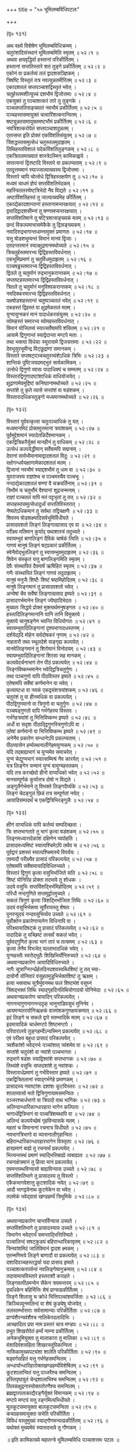 +++
title = "५० भूमिलम्बविधिपटलः"

+++
  
(पृ० १३१)  
  
अथ वक्ष्ये विशेषेण भूमिलम्बविधिक्रमम् ।  
चतुरंशादिसंस्थानं भूमिलम्बमिति स्मृतम् ॥ ५२।१ ॥  
अथवा क्षयवृद्धिर्वा हस्तानां परिकीर्तितम् ।  
हस्तानां सप्ततिस्तारे शतं तुङ्गे प्रकीर्तितम् ॥ ५२।२ ॥  
एकोनं वा प्रकर्तव्यं तलं द्वादशसञ्ज्ञिकम् ।  
त्रिषष्टि विस्तृतं तत्र नवत्युन्नतमीरितम् ॥ ५२।३ ॥  
एकादशतलं सप्तपञ्चाशद्विस्तृतं भवेत् ।  
चतुर्हस्तमशीत्युच्चं दशभौमं द्विजोत्तमाः ॥ ५२।४ ॥  
एकयुक्तं तु पञ्चाशत्करं तारे तु तुङ्गके ।  
पञ्चसप्ततिसङ्ख्यातं नवभौमं प्रकीर्तितम् ॥ ५२।५ ॥  
पञ्चहस्तसमायुक्तं चत्वारिंशत्करान्वितम् ।  
षष्ट्युन्नतसमायुक्तमष्टभौमं प्रकीर्तितम् ॥ ५२।६ ॥  
नवत्रिंशत्करोपेतं सप्तपञ्चाशदुन्नतम् ।  
एतत्सप्त इति प्रोक्तं एकविंशतिसंयुतम् ॥ ५२।७ ॥  
त्रिंशद्धस्तसमुत्सेधं चतुस्तलमुदाहृतम् ।  
तिथिहस्तविशालं यदेकविंशतितुङ्गकम् ॥ ५२।८ ॥  
एकत्रितलमाख्यातं शास्त्रेऽस्मिन् कामिकाह्वये ।  
सप्तत्यन्तं द्विरष्टादि विस्तारे वा प्रकल्प्यताम् ॥ ५२।९ ॥  
एतदुत्तममानं स्याज्जात्याख्यस्य द्विजोत्तमाः ।  
विस्तारे चापि चोत्सेधे द्वित्रिहस्तक्षयेण तु ॥ ५२।१० ॥  
मध्यमं चाधमं ज्ञेयं सप्तविंशतिभेदकम् ।  
महस्त्रितलस्येष्टत्रिभेदो नैव विद्यते ॥ ५२।११ ॥  
अष्टाविंशतिहस्तं तु जात्याख्यमिह कीर्तितम् ।  
एकाद्येकादशान्तानां हस्तानामन्तरक्षयात् ॥ ५२।१२ ॥  
द्व्यादिद्वादशसीम्नां तु षण्णामप्यन्तरक्षयात् ।  
सप्तविंशतिमाने तु षट्त्रिशत्सङ्ख्यकं मतम् ॥ ५२।१३ ॥  
छन्दं विकल्पमाभासमेकैके तु द्विसङ्ख्यकम् ।  
नवादिरुद्रभागान्तधाम्नामुक्तं प्रमाणतः ॥ ५२।१४ ॥  
यत्तु षोडशभूम्यन्तं विमानं मानवं द्विजाः ।  
एतदन्तरमानं स्यात्क्षुद्रमानमथोच्यते ॥ ५२।१५ ॥  
त्रिचतुर्हस्तमारभ्य द्विद्विहस्तविवर्धनात् ।  
एकभूमिप्रमाणं तु चतुर्विधमुदाहृतम् ॥ ५२।१६ ॥  
पञ्चषड्ढस्तमारभ्य द्विद्विहस्तविवर्धनात् ।  
द्वितले तु चतुर्मानं रुद्रभानुकरान्तकम् ॥ ५२।१७ ॥  
सप्ताष्टहस्तमारभ्य द्विद्विहस्तविवर्धनात् ।  
त्रितले तु चतुर्मानं मनुविश्वकरान्तकम् ॥ ५२।१८ ॥  
नवदिक्करमारभ्य द्विद्विहस्तविवर्धनात् ।  
पक्षषोडशहस्तान्तं चतुष्पञ्चतलं भवेत् ॥ ५२।१९ ॥  
एकहस्तं द्विहस्तं वा क्षुद्रमेकतलं मतम् ।  
युग्मायुग्मकरं मानं पादार्धकरसंयुतम् ॥ ५२।२० ॥  
व्योमहस्तं समारभ्य व्योमहस्तविवर्धनात् ।  
विमानं योजितव्यं स्यात्सर्वेषामपि शंसितम् ॥ ५२।२१ ॥  
आयामे द्विगुणान्तं स्याद्वेदान्ता मण्टपे मताः ।  
तथा भक्त्या विधेयाः स्युरायामे द्विजसत्तमाः ॥ ५२।२२ ॥  
देवभूसुरभूमीन्द्र विट्छूद्राणां समानकम् ।  
विस्तारे सप्तषट्पञ्चचतुस्त्र्यंशेऽधिकं त्रिभिः ॥ ५२।२३ ॥  
शान्तिकं पुष्टिजयदमद्भुतं सार्वकामिकम् ।  
उत्सेधे द्विगुणो व्यासः पादाधिक्यं च सम्मतम् ॥ ५२।२४ ॥  
विस्तारद्विगुणादष्टांशाधिकं वाधियोजयेत् ।  
क्षुद्राणामेवमुद्दिष्टं कनिष्ठानामथोच्यते ॥ ५२।२५ ॥  
सप्तांशे तु कृते व्यासे सप्तांशं वा षडंशकम् ।  
विस्तारादधिकस्तुङ्गो मध्यमानमथोच्यते ॥ ५२।२६ ॥  
  
(पृ० १३२)   
  
विस्तारं पूर्ववत्कृत्वा चतुःपञ्चाधिकं तु यत् ।  
मध्यमानमिदं प्रोक्तमुत्तमानां त्रयांशकम् ॥ ५२।२७ ॥  
पूर्वमुद्देशमानं स्यादेतन्निर्देशमानकम् ।  
एकद्वित्रिकरैर्युक्तं मानहीनं तु वाधिकम् ॥ ५२।२८ ॥  
उत्सेधं कल्पयेद्धीमान् सर्वेषामपि सद्मनाम् ।  
देवानां सार्वभौमानामाद्वादशतलं विदुः ॥ ५२।२९ ॥  
रक्षोगन्धर्वयक्षाणामेकादशतलं मतम् ।  
द्विजानां नवभौमं स्याद्दशभौमं तु धाम वा ॥ ५२।३० ॥  
युवराजस्य राज्ञांश्च च पञ्चमस्यैव पञ्चभूः ।  
नन्दाद्येकादशतलं षण्णां वै चक्रवर्तिनाम् ॥ ५२।३१ ॥  
त्रिभौमं च चतुर्भौमं वैश्यानां शूद्रजन्मनाम् ।  
राज्ञां पञ्चतलं वापि मतं पट्टभृतां तु तत् ॥ ५२।३२ ॥  
सप्तहस्तसमुत्सेधादूर्ध्वं सप्ततिविस्तरात् ।  
नेष्यतेऽधिकमानं तु सर्वथा तद्विचक्षणैः ॥ ५२।३३ ॥  
शिवस्य षोडशक्ष्मादिसर्वभूमिर्विधीयते ।  
प्रासादवशतो लिङ्गं लिङ्गात्प्रासाद एव वा ॥ ५२।३४ ॥  
परीक्ष्य मतिमान् कुर्याद् यथाशास्त्रं तदुच्यते ।  
स्वायम्भुवं बाणलिङ्गं दैविकं चार्षकं त्विति ॥ ५२।३५ ॥  
गाणवं मानुषं लिङ्गं षट्प्रकारं प्रकीर्तितम् ।  
स्वेनैवोद्भूतलिङ्गं तु स्वायम्भुवमुदाहृतम् ॥ ५२।३६ ॥  
शिवेन संस्कृतं यत्तु बाणलिङ्गमिति स्मृतम् ।  
देवैः संस्थापितं दैवमार्षं ऋषिहितं स्मृतम् ॥ ५२।३७ ॥  
गणैः संस्थापितं लिङ्गं गाणवं तदुदाहृतम् ।  
मानुषं मनुजैः शिष्टैः शिष्टं षष्ठमिहोदितम् ॥ ५२।३८ ॥  
मानुषे लिङ्गमानं तु प्रासादवशतो भवेत् ।  
अन्येषां चैव सर्वेषां लिङ्गात्प्रसाद इष्यते ॥ ५२।३९ ॥  
प्रासादगर्भमानेन लिङ्गं ज्येष्ठादिभेदतः ।  
मुख्यतः सिद्धये प्रोक्तं मुक्त्यर्थमनुषङ्गतः ॥ ५२।४० ॥  
हस्तादिलिङ्गमानानि यानि तानि विमुक्तये ।  
मुक्तये चानुषङ्गेण भवन्ति विधियोगतः ॥ ५२।४१ ॥  
स्वायम्भुवादिलिङ्गानां दृश्यभागादधस्तनम् ।  
दर्शयेद्यदि मोहेन सर्वदोषकरं नृणाम् ॥ ५२।४२ ॥  
नाहतारौ तथा स्थूलदेशे सङ्गृह्य कल्पयेत् ।  
मानवेलिङ्गमानं तु शिरोमानं विनोदयम् ॥ ५२।४३ ॥  
स्वायम्भुवादिलिङ्गानां शिरसा सह मानकम् ।  
कल्पयेदर्चनाभागं तेन पीठं प्रकल्पयेत् ॥ ५२।४४ ॥  
लिङ्गविष्कम्भमानेन भवेद्द्वित्रिचतुर्गुणः ।  
तथा पञ्चगुणो वापि पीठविस्तर इष्यते ॥ ५२।४५ ॥  
एतेषामपि सर्वेषां कर्णमानेन वा भवेत् ।  
कृत्वाष्टधा वा नवकं एकद्व्यंशत्रयांशकम् ॥ ५२।४६ ॥  
चतुरंशं तु वा हीनमधिकं वा प्रकल्पयेत् ।  
पीठद्विगुणमानो वा त्रिगुणो वा चतुर्गुणः ॥ ५२।४७ ॥  
पञ्चषड्गुणतो वापि गर्भगेहस्य विस्तरः ।  
गर्भगेहत्रयांशं तु भित्तिविष्कम्भ इष्यते ॥ ५२।४८ ॥  
अर्धो वा सदृशः पीठाद्द्विगुणस्त्रिगुणोऽपि वा ।  
एतेषां कर्णमानो वा भित्तिविष्कम्भ इष्यते ॥ ५२।४९ ॥  
अनेनैव प्रकारेण सन्धानेऽपि प्रकल्प्यताम् ।  
पीठव्यासेन हर्म्यस्थनालीगेहमयुग्मकम् ॥ ५२।५० ॥  
यदि तद्बाह्यभागं च युग्ममेव समाचरेत् ।  
युग्मं चेद्युग्मभागं स्यात्सम्मिश्रं नैव कारयेत् ॥ ५२।५१ ॥  
यत्र लिङ्गेन यन्मानं युग्मं वायुग्महस्तकम् ।  
यदि तत्र करच्छेदो हीनो वाप्यधिको भवेत् ॥ ५२।५२ ॥  
मानसम्पूर्णकं कुर्यात्तत्र दोषो न विद्यते ।  
अङ्गुलैर्गर्भमाने तु विभक्ते लिङ्गदैर्घ्यके ॥ ५२।५३ ॥  
लिङ्गं चेदङ्गुलं छिन्नं तत्र सम्पूर्णतां नयेत् ।  
आयादिसम्पदर्थं च एकद्वित्रिभिरङ्गुलैः ॥ ५२।५४ ॥  
  
(पृ० १३३)   
  
क्षीणं वाप्यधिकं वापि कर्तव्यं सम्पदिच्छता ।  
त्रिः सप्तभागतारे तु भागं कृत्वा षडंशकम् ॥ ५२।५५ ॥  
लिङ्गमध्यात्तदेकांशं दक्षिणेन व्यपोहति ।  
प्रासादमध्यमिष्टं स्यात्पश्चिमेऽपि तथैव च ॥ ५२।५६ ॥  
पूर्वद्वारं प्रशस्तं स्यात्पश्चिमास्ये विपर्ययः ।  
एवमादौ परीक्ष्यैव प्रासादं परिकल्पयेत् ॥ ५२।५७ ॥  
एतेषामपि सर्वेषामायादिविधिरुच्यते ।  
विस्तारं द्विगुणं कृत्वा वसुभिर्भाजिते सति ॥ ५२।५८ ॥  
शिष्टं योनिरिह प्रोक्ता तदभावे तु शोधकः ।  
उदये वसुभिः सप्तविंशद्भिर्भमिहोदितम् ॥ ५२।५९ ॥  
परिधौ नन्दगुणिते सप्तमूर्द्वारमुच्यते ।  
सकलं त्रिगुणं कृत्वा त्रिंशद्भिर्भाजिता तिथिः ॥ ५२।६० ॥  
उदयं वसुभिर्भक्त्वा सूर्यैरायस्तु शेषतः ।  
पुनरप्युदयं नन्दवसुभिर्व्यय उच्यते ॥ ५२।६१ ॥  
पूर्वोक्तेन प्रकारेणाप्यनेन विधिनापि वा ।  
परिक्ष्यायादिषट्कं तु प्रासादं परिकल्पयेत् ॥ ५२।६२ ॥  
पादादिकं तु यच्छिष्टं तत्सर्वं सकलं भवेत् ।  
पूर्ववद्गुणितं कृत्वा भागं तारं च तत्समम् ॥ ५२।६३ ॥  
कृत्वा तेनैव विभजेत् यल्लाभादधिकं भवेत् ।  
युग्महस्तैः स्वरोद्भूतैः शिखिभिर्योनिरुच्यते ॥ ५२।६४ ॥  
अथवान्यप्रकारेण आयादिविधिरुच्यते ।  
नागैः सूत्राग्निरन्ध्रैर्हतदिनदशवस्वब्धिशिष्टं तु तत् स्या-  
दायोनौ योनिवारं वसुहतमुडुभिर्भक्तशिष्टं तु ऋक्षम् ।  
हत्वा भक्त्वाथ सूत्रैर्भुवनमथ फलं शिष्टमंशं वसुघ्नं  
त्रिंशद्भक्तं तिथिः स्याद्गृहदिनतिथियोगादयो योनिभेदाः ॥ ५२।६५ ॥  
अथवान्यप्रकारेण चायादिन् परिकल्पयेत् ।  
नागनन्दगुणनागनन्ददृक् भानुनाडिवसुभं मुनिर्नव ।  
आयमन्यतरयोनिऋक्षकं वारमंशकगुणक्षयक्रमात् ॥ ५२।६६ ॥  
इदं लिङ्गे च सकले द्वारे स्तम्भादिके मतम् ॥ ५२।६७ ॥  
इदमायादिकं चार्धमण्टपे शिष्टमण्टपे ।  
परिवारालये तुङ्गहर्म्येऽन्यस्मिन् प्रकल्पयेत् ॥ ५२।६८ ॥  
एवं परीक्ष्य बहुधा प्रासादं परिकल्पयेत् ।  
त्र्यशैकांशो भवेद्गर्भः पञ्चांशात् त्र्यंशमेव वा ॥ ५२।६९ ॥  
सप्तांशे चतुरंशो वा नवांशे पञ्चभागतः ।  
रुद्रभागे षडंशः स्याद्विश्वांशे सप्तभागकः ॥ ५२।७० ॥  
तिथ्यंशे वसुभिः सप्तदशांशे तु नवांशकः ।  
विस्तारार्धप्रमाणं तु गर्भविस्तार इष्यते ॥ ५२।७१ ॥  
एकद्वित्रितलानां स्याद्गर्भगेहे प्रमाणकम् ।  
प्रासादस्य नवाष्टांशः दशांशः कूटविस्तरः ॥ ५२।७२ ॥  
शालाव्यासो मतो द्वित्रिगुणायामसमन्वितः ।  
पञ्जरश्चार्धभागो वा त्रिपादो वाथ भागिकः ॥ ५२।७३ ॥  
अलिन्दान्धारिकान्धारहारा भागेन कल्पिताः ।  
भागार्धद्वित्रिभागं वा पञ्चत्रिंशमथापि वा ॥ ५२।७४ ॥  
अलिन्दं कल्पयेच्छेषं गृहविन्यासके मतम् ।  
महतां च विमानानां रचनात्र विधीयते ॥ ५२।७५ ॥  
नवभागत्रिभागो वा व्यासनालीगृहान्वितः ।  
बहिरान्धारिकान्धारहारभागेन विस्तृताः ॥ ५२।७६ ॥  
हारप्रमाणं बाह्ये तु रचनार्थं प्रकल्पयेत् ।  
भित्त्यन्तस्थं प्रमाणं स्याद्भित्तिबाह्ये त्वबाह्यतः ॥ ५२।७७ ॥  
रचनाक्षेत्रमानं तु हित्वा मानं प्रकल्पयेत् ।  
एवमन्तस्थविन्यासो बाह्यविन्यास उच्यते ॥ ५२।७८ ॥  
सप्तविंशतिभागे तु प्रासादस्य तु विस्तरे ।  
एकैकभागवेशात्तु कूटशादिकं नयेत् ॥ ५२।७९ ॥  
आदौ भागद्वयेनाथ कूटमेकेन वा भवेत् ।  
तलमेकं भवेद्ग्रासं खण्डहर्म्यं त्रिभूमिके ॥ ५२।८० ॥  
  
(पृ० १३४)   
  
अथवान्यप्रकारेण चान्तर्विन्यास उच्यते ।  
सप्तविंशतिभागे तु प्रासादस्याय उच्यते ॥ ५२।८१ ॥  
त्रिभागेन भवेद्गर्भं समन्ताद्भित्तिरिष्यते ।  
पञ्चालिन्दं सषट्कुड्यं बहिरान्धारिकावृतम् ॥ ५२।८२ ॥  
त्रिनवांशमिदं जातिविमानं द्वादश क्ष्मकम् ।  
एतन्मणिमये लिङ्गे बाणादौ वा प्रकल्पयेत् ॥ ५२।८३ ॥  
दशादिपञ्चहस्तर्द्ध्या यदा प्रासाद इष्यते ।  
पञ्चाशत्करपर्यन्तं नवलिङ्गेष्वनुक्रमात् ॥ ५२।८४ ॥  
तदायामायविस्तारे हस्तराशौ कराहते ।   
लिङ्गवत्पीठमन्येन सैकेन त्रयमन्तरम् ॥ ५२।८५ ॥  
द्व्यधिकेन बहिर्भित्तिः शेषं प्राग्वत्प्रकीर्तितम् ।  
लिङ्गे शिलासु च क्रोधे भित्तिपञ्चांशवर्जिताः ॥ ५२।८६ ॥  
क्रिञ्चिन्न्यूनमलिन्दं वा शेषं कुड्येषु योजयेत् ।  
तलस्तम्भोत्तराः सर्वसामान्याः परिकीर्तिताः ॥ ५२।८७ ॥  
प्राग्वंशैरन्यवंशैश्च नालिकेरदलादिभिः ।  
आच्छादिता प्रपा नाम प्रस्तरं चात्र मण्डपः ॥ ५२।८८ ॥  
प्रभूत शिखरोपेतं हर्म्यं नाम्ना प्रकीर्तितम् ।  
अनेकभूमियुक्ता तु मालाकारा तु मालिका ॥ ५२।८९ ॥  
वंशादिवंशसहिता शिखरस्तूपिकान्विता ।  
नासिकामुख्यपट्यंशा शालेति परिकीर्तिताः ॥ ५२।९० ॥  
षड्वर्गसहितं यत्तु गर्भगेहसमन्वितम् ।  
अन्धार्यान्धारिहारोक्तखण्डहर्म्यविशेषितम् ॥ ५२।९१ ॥  
कूटशालान्वितं यत्तु पञ्जरैश्च समन्वितम् ।  
हस्तिपृष्ठयुतं चेन्द्रशालाभिश्च समन्वितम् ॥ ५२।९२ ॥  
तिलकक्षुद्रनास्योक्ततोरणैश्च समन्वितम् ।  
ब्रह्मद्वारपताकाद्यैरङ्गैर्युक्तं विमानकम् ॥ ५२।९४ ॥  
मण्टपे मण्टपं यत्तु रङ्गमित्यभिधीयते ।  
मूलकूटसमायुक्ता बालकूटसमन्विता ॥ ५२।९५ ॥  
कचग्रहसमायुक्ता सभेति परिकीर्तिता ।  
विविधं वस्तुमुख्यं स्याद्गौणमन्यत्प्रकीर्तितम् ॥ ५२।९६ ॥  
यथोक्तं मुख्यमेवं स्यात्तदभावे तु गौणकम् ।  
  
॥ इति कामिकाख्ये महातन्त्रे भूमिलम्बविधिः पञ्चाशत्तमः पटलः ॥  
  
  
  
